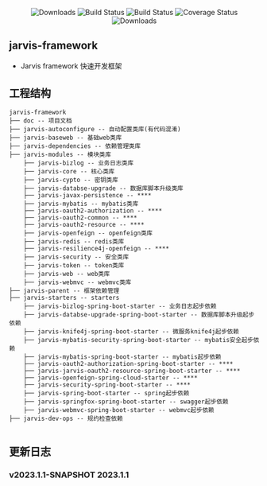 <p align="center">
    <img src="https://img.shields.io/badge/Release-V1.0.0-green.svg" alt="Downloads">
    <img src="https://img.shields.io/badge/JDK-1.8+-green.svg" alt="Build Status">
    <img src="https://img.shields.io/badge/license-Apache%202-blue.svg" alt="Build Status">
    <img src="https://img.shields.io/badge/Spring%20Cloud-2021-blue.svg" alt="Coverage Status">
    <img src="https://img.shields.io/badge/Spring%20Boot-2.7.1-blue.svg" alt="Downloads">
</p>

## jarvis-framework

* Jarvis framework 快速开发框架

## 工程结构

```
jarvis-framework
├── doc -- 项目文档
├── jarvis-autoconfigure -- 自动配置类库(有代码混淆)
├── jarvis-baseweb -- 基础web类库
├── jarvis-dependencies -- 依赖管理类库
├── jarvis-modules -- 模块类库
    ├── jarvis-bizlog -- 业务日志类库
    ├── jarvis-core -- 核心类库
    ├── jarvis-cypto -- 密钥类库
    ├── jarvis-databse-upgrade -- 数据库脚本升级类库
    ├── jarvis-javax-persistence -- ****
    ├── jarvis-mybatis -- mybatis类库
    ├── jarvis-oauth2-authorization -- ****
    ├── jarvis-oauth2-common -- ****
    ├── jarvis-oauth2-resource -- ****
    ├── jarvis-openfeign -- openfeign类库
    ├── jarvis-redis -- redis类库
    ├── jarvis-resilience4j-openfeign -- ****
    ├── jarvis-security -- 安全类库
    ├── jarvis-token -- token类库
    ├── jarvis-web -- web类库
    ├── jarvis-webmvc -- webmvc类库
├── jarvis-parent -- 框架依赖管理
├── jarvis-starters -- starters
    ├── jarvis-bizlog-spring-boot-starter -- 业务日志起步依赖
    ├── jarvis-databse-upgrade-spring-boot-starter -- 数据库脚本升级起步依赖
    ├── jarvis-knife4j-spring-boot-starter -- 微服务knife4j起步依赖
    ├── jarvis-mybatis-security-spring-boot-starter -- mybatis安全起步依赖
    ├── jarvis-mybatis-spring-boot-starter -- mybatis起步依赖
    ├── jarvis-oauth2-authorization-spring-boot-starter -- ****
    ├── jarvis-jarvis-oauth2-resource-spring-boot-starter -- ****
    ├── jarvis-openfeign-spring-cloud-starter -- ****
    ├── jarvis-security-spring-boot-starter -- ****
    ├── jarvis-spring-boot-starter -- spring起步依赖
    ├── jarvis-springfox-spring-boot-starter -- swagger起步依赖
    ├── jarvis-webmvc-spring-boot-starter -- webmvc起步依赖
├── jarvis-dev-ops -- 规约检查依赖
    
```

## 更新日志

### v2023.1.1-SNAPSHOT 2023.1.1
